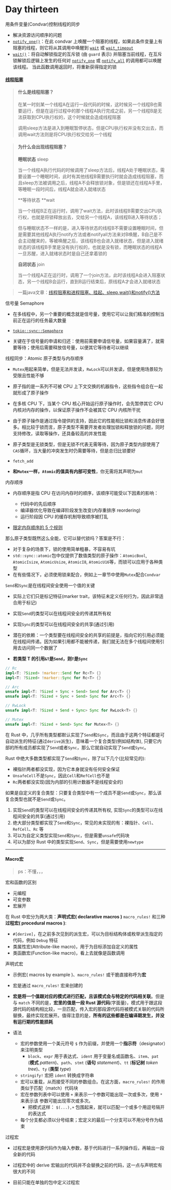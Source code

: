 # Day thirteen

用条件变量(Condvar)控制线程的同步

- 解决资源访问顺序的问题
- [`notify_one()`](https://rustwiki.org/zh-CN/std/sync/struct.Condvar.html#method.notify_one)：在此 condvar 上唤醒一个阻塞的线程，如果此条件变量上有阻塞的线程，则它将从其调用中唤醒到 [`wait`](https://rustwiki.org/zh-CN/std/sync/struct.Condvar.html#method.wait) 或 [`wait_timeout`](https://rustwiki.org/zh-CN/std/sync/struct.Condvar.html#method.wait_timeout)
- [`wait()`](https://rustwiki.org/zh-CN/std/sync/struct.Condvar.html#method.wait)：将自动解锁指定的互斥锁 (由 `guard` 表示) 并阻塞当前线程，在互斥锁解锁后逻辑上发生的任何对 [`notify_one`](https://rustwiki.org/zh-CN/std/sync/struct.Condvar.html#method.notify_one) 或 [`notify_all`](https://rustwiki.org/zh-CN/std/sync/struct.Condvar.html#method.notify_all) 的调用都可以唤醒该线程。 当此函数调用返回时，将重新获得指定的锁



#### [线程阻塞](https://www.cnblogs.com/JonaLin/p/11570858.html#circle=on)

>#### 什么是线程阻塞？
>
>在某一时刻某一个线程A在运行一段代码的时候，这时候另一个线程B也需要运行，但是在运行过程中的那个线程A执行完成之前，另一个线程B是无法获取到CPU执行权的，这个时候就会造成线程阻塞
>
>调用sleep方法是进入到睡眠暂停状态，但是CPU执行权并没有交出去，而调用wait方法则是将CPU执行权交给另一个线程



>#### 为什么会出现线程阻塞？
>
>**睡眠状态** sleep
>
>当一个线程A执行代码的时候调用了sleep方法后，线程A处于睡眠状态，需要设置一个睡眠时间，此时有其他线程B需要执行时就会造成线程阻塞，而且sleep方法被调用之后，线程A不会释放锁对象，但是锁还在线程A手里，等睡眠一段时间后，线程A就会进入就绪状态
>
>**等待状态 **wait
>
>当一个线程B正在运行时，调用了wait方法，此时该线程B需要交出CPU执行权，也就是将锁释放出去，交给另一个线程A，该线程B进入等待状态；
>
>但与睡眠状态不一样的是，进入等待状态的线程B不需要设置睡眠时间，但是需要其他线程A执行notify方法或者notifyall方法来对B唤醒，B自己是不会主动醒来的，等被唤醒之后，该线程B也会进入就绪状态，但是进入就绪状态的该线程B手里是没有执行权的，也就是没有锁，而睡眠状态的线程A一旦苏醒，进入就绪状态时是自己还拿着锁的
>
>**自闭状态** join
>
>当一个线程A正在运行时，调用了一个join方法，此时该线程A会进入阻塞状态，另一个线程B会运行，直到B运行结束后，原线程A才会进入就绪状态



> 一篇java文章：[线程阻塞和进程阻塞、挂起、sleep,wait()和notify()方法](https://blog.csdn.net/qq_22162093/article/details/108873592)



信号量 Semaphore

- 在多线程中，另一个重要的概念就是信号量，使用它可以让我们精准的控制当前正在运行的任务最大数量
- [`tokio::sync::Semaphore`](https://github.com/tokio-rs/tokio/blob/master/tokio/src/sync/semaphore.rs)

- 关键在于信号量的申请和归还：使用前需要申请信号量，如果容量满了，就需要等待；使用后需要释放信号量，以便其它等待者可以继续



线程同步：Atomic 原子类型与内存顺序

- `Mutex`用起来简单，但是无法并发读，`RwLock`可以并发读，但是使用场景较为受限且性能不够
- 原子指的是一系列不可被 CPU 上下文交换的机器指令，这些指令组合在一起就形成了原子操作
- 在多核 CPU 下，当某个 CPU 核心开始运行原子操作时，会先暂停其它 CPU 内核对内存的操作，以保证原子操作不会被其它 CPU 内核所干扰
- 由于原子操作是通过指令提供的支持，因此它的性能相比锁和消息传递会好很多。相比较于锁而言，原子类型不需要开发者处理加锁和释放锁的问题，同时支持修改，读取等操作，还具备较高的并发性能
- 原子类型是无锁类型，但是无锁不代表无需等待，因为原子类型内部使用了`CAS`循环，当大量的冲突发生时仍需要等待，但是总归比锁要好
- `fetch_add`

-  **和`Mutex`一样，`Atomic`的值具有内部可变性**，你无需将其声明为`mut`



内存顺序

- 内存顺序是指 CPU 在访问内存时的顺序，该顺序可能受以下因素的影响：
  - 代码中的先后顺序
  - 编译器优化导致在编译阶段发生改变(内存重排序 reordering)
  - 运行阶段因 CPU 的缓存机制导致顺序被打乱

- [限定内存顺序的 5 个规则](https://course.rs/advance/concurrency-with-threads/sync2.html#限定内存顺序的-5-个规则)



那么原子类型既然这么全能，它可以替代锁吗？答案是不行：

- 对于复杂的场景下，锁的使用简单粗暴，不容易有坑
- `std::sync::atomic`包中仅提供了数值类型的原子操作：`AtomicBool`, `AtomicIsize`, `AtomicUsize`, `AtomicI8`, `AtomicU16`等，而锁可以应用于各种类型
- 在有些情况下，必须使用锁来配合，例如上一章节中使用`Mutex`配合`Condvar`



`Send`和`Sync`是在线程间安全使用一个值的关键

- 实际上它们只是标记特征(marker trait，该特征未定义任何行为，因此非常适合用于标记)

- 实现`Send`的类型可以在线程间安全的传递其所有权
- 实现`Sync`的类型可以在线程间安全的共享(通过引用)
- 潜在的依赖：一个类型要在线程间安全的共享的前提是，指向它的引用必须能在线程间传递。因为如果引用都不能被传递，我们就无法在多个线程间使用引用去访问同一个数据了
- **若类型 T 的引用`&T`是`Send`，则`T`是`Sync`**



```rust
// Rc
impl<T: ?Sized> !marker::Send for Rc<T> {}
impl<T: ?Sized> !marker::Sync for Rc<T> {}

// Arc
unsafe impl<T: ?Sized + Sync + Send> Send for Arc<T> {}
unsafe impl<T: ?Sized + Sync + Send> Sync for Arc<T> {}

// RwLock
unsafe impl<T: ?Sized + Send + Sync> Sync for RwLock<T> {}

// Mutex
unsafe impl<T: ?Sized + Send> Sync for Mutex<T> {}
```



在 Rust 中，几乎所有类型都默认实现了`Send`和`Sync`，而且由于这两个特征都是可自动派生的特征(通过`derive`派生)，意味着一个复合类型(例如结构体), 只要它内部的所有成员都实现了`Send`或者`Sync`，那么它就自动实现了`Send`或`Sync`。

Rust 中绝大多数类型都实现了`Send`和`Sync`，除了以下几个(比较常见的):

- 裸指针两者都没实现，因为它本身就没有任何安全保证
- `UnsafeCell`不是`Sync`，因此`Cell`和`RefCell`也不是
- `Rc`两者都没实现(因为内部的引用计数器不是线程安全的)

如果是自定义的复合类型：只要复合类型中有一个成员不是`Send`或`Sync`，那么该复合类型也就不是`Send`或`Sync`。



1. 实现`Send`的类型可以在线程间安全的传递其所有权, 实现`Sync`的类型可以在线程间安全的共享(通过引用)
2. 绝大部分类型都实现了`Send`和`Sync`，常见的未实现的有：裸指针、`Cell`、`RefCell`、`Rc` 等
3. 可以为自定义类型实现`Send`和`Sync`，但是需要`unsafe`代码块
4. 可以为部分 Rust 中的类型实现`Send`、`Sync`，但是需要使用`newtype`



---

#### Macro宏

> ps：不懂，，，

宏和函数的区别

- 元编程
- 可变参数
- 宏展开



在 Rust 中宏分为两大类：**声明式宏( declarative macros )** `macro_rules!` 和三种**过程宏( procedural macros )**:

- `#[derive]`，在之前多次见到的派生宏，可以为目标结构体或枚举派生指定的代码，例如 `Debug` 特征
- 类属性宏(Attribute-like macro)，用于为目标添加自定义的属性
- 类函数宏(Function-like macro)，看上去就像是函数调用



声明式宏

- 示例宏( macros by example )、`macro_rules!` 或干脆直接称呼为**宏**
- 宏是通过 `macro_rules!` 宏来创建的

- **宏是将一个值跟对应的模式进行匹配，且该模式会与特定的代码相关联**。但是与 `match` 不同的是，**宏里的值是一段 Rust 源代码**(字面量)，模式用于跟这段源代码的结构相比较，一旦匹配，传入宏的那段源代码将被模式关联的代码所替换，最终实现宏展开。值得注意的是，**所有的这些都是在编译期发生，并没有运行期的性能损耗**
- 语法
  - 宏的参数使用一个美元符号 `$` 作为前缀，并使用一个**指示符**（designator）来注明类型
    - `block`、`expr` 用于表达式、`ident` 用于变量名或函数名、`item`、`pat` (**模式** *pattern*)、`path`、`stmt` (**语句** *statement*)、`tt` (**标记树** *token tree*)、`ty` (**类型** *type*)
  -  `stringify!` 宏把 `ident` 转换成字符串
  - 宏可以重载，从而接受不同的参数组合。在这方面，`macro_rules!` 的作用类似于匹配（match）代码块
  - 宏在参数列表中可以使用 `+` 来表示一个参数可能出现一次或多次，使用 `*` 来表示该 参数可能出现零次或多次。
    - 把模式这样： `$(...),+` 包围起来，就可以匹配一个或多个用逗号隔开的表达式
  - 每个分支都必须以分号结束；宏定义的最后一个分支可以不用分号作为结束



过程宏

- 过程宏是使用源代码作为输入参数，基于代码进行一系列操作后，再输出一段全新的代码

- 过程宏中的 derive 宏输出的代码并不会替换之前的代码，这一点与声明宏有很大的不同

- 目前只能在单独的包中定义过程宏



